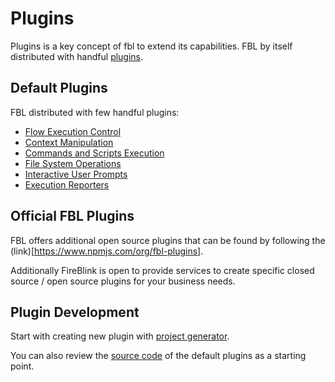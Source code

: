 # Plugins

Plugins is a key concept of fbl to extend its capabilities. FBL by itself distributed with handful [plugins](#default-plugins).

## Default Plugins

FBL distributed with few handful plugins:

- [Flow Execution Control](flow.md)
- [Context Manipulation](context.md)
- [Commands and Scripts Execution](exec.md)
- [File System Operations](fs.md)
- [Interactive User Prompts](prompts.md)
- [Execution Reporters](reporters.md)

## Official FBL Plugins

FBL offers additional open source plugins that can be found by following the (link)[https://www.npmjs.com/org/fbl-plugins].

Additionally FireBlink is open to provide services to create specific closed source / open source plugins for your business needs.

## Plugin Development

Start with creating new plugin with [project generator](https://github.com/FireBlinkLTD/fbl-plugin-template). 

You can also review the [source code](https://github.com/FireBlinkLTD/fbl/tree/develop/src/plugins) of the default plugins as a starting point.
